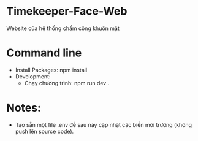 # Timekeeper-Face-Web
Website của hệ thống chấm công khuôn mặt

# Command line
- Install Packages: npm install
- Development:
    - Chạy chương trình: npm run dev .

# Notes:
- Tạo sẵn một file .env để sau này cập nhật các biến môi trường (không push lên source code).